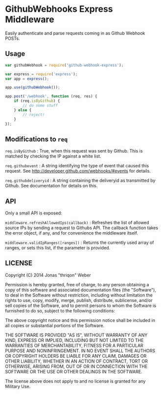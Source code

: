 
GithubWebhooks Express Middleware
=================================

Easily authenticate and parse requests
coming in as Github Webhook POSTs.

Usage
-----

```javascript
var githubWebhook = require('github-webhook-express');

var express = require('express');
var app = express();

app.use(githubWebhook());

app.post('/webhook', function (req, res) {
	if (req.isByGithub) {
		// do some stuff
	} else {
		// reject!
	}
});

```

Modifications to `req`
----------------------

`req.isByGithub` : True, when this request
was sent by Github. This is matched by checking
the IP against a white list.

`req.githubevent` : A string identifying
the type of event that caused this request.
See http://developer.github.com/webhooks/#events
for details.

`req.githubdeliveryid` : A string containing
the deliveryid as transmitted by Github. See
documentation for details on this.

API
---

Only a small API is exposed:

`middleware.refreshAllowedIps(callback)` : Refreshes
the list of allowed source IPs by sending a request
to Githubs API. The callback function takes the
error object, if any, and for convenience the middleware
itself.

`middleware.validIpRanges([ranges])` : Returns
the currently used array of ranges, or sets this list,
if the parameter is provided.

LICENSE
-------

Copyright (C) 2014 Jonas "thriqon" Weber

Permission is hereby granted, free of charge, to any person obtaining a copy of this software and associated documentation files (the "Software"), to deal in the Software without restriction, including without limitation the rights to use, copy, modify, merge, publish, distribute, sublicense, and/or sell copies of the Software, and to permit persons to whom the Software is furnished to do so, subject to the following conditions:

The above copyright notice and this permission notice shall be included in all copies or substantial portions of the Software.

THE SOFTWARE IS PROVIDED "AS IS", WITHOUT WARRANTY OF ANY KIND, EXPRESS OR IMPLIED, INCLUDING BUT NOT LIMITED TO THE WARRANTIES OF MERCHANTABILITY, FITNESS FOR A PARTICULAR PURPOSE AND NONINFRINGEMENT. IN NO EVENT SHALL THE AUTHORS OR COPYRIGHT HOLDERS BE LIABLE FOR ANY CLAIM, DAMAGES OR OTHER LIABILITY, WHETHER IN AN ACTION OF CONTRACT, TORT OR OTHERWISE, ARISING FROM, OUT OF OR IN CONNECTION WITH THE SOFTWARE OR THE USE OR OTHER DEALINGS IN THE SOFTWARE.

The license above does not apply to and no license is granted for any Military Use. 

